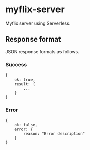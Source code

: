 # myflix-server
Myflix server using Serverless.

## Response format
JSON response formats as follows.

### Success
```
{
    ok: true,
    result: {
        ...
    }
}
```

### Error
```
{
    ok: false,
    error: {
        reason: "Error description"
    }
}
```





